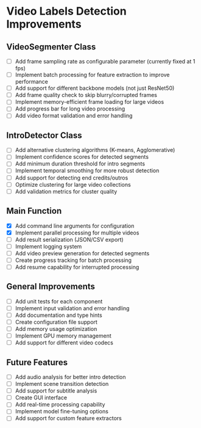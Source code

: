 # Video Labels Detection Improvements

## VideoSegmenter Class
- [ ] Add frame sampling rate as configurable parameter (currently fixed at 1 fps)
- [ ] Implement batch processing for feature extraction to improve performance
- [ ] Add support for different backbone models (not just ResNet50)
- [ ] Add frame quality check to skip blurry/corrupted frames
- [ ] Implement memory-efficient frame loading for large videos
- [ ] Add progress bar for long video processing
- [ ] Add video format validation and error handling

## IntroDetector Class
- [ ] Add alternative clustering algorithms (K-means, Agglomerative)
- [ ] Implement confidence scores for detected segments
- [ ] Add minimum duration threshold for intro segments
- [ ] Implement temporal smoothing for more robust detection
- [ ] Add support for detecting end credits/outros
- [ ] Optimize clustering for large video collections
- [ ] Add validation metrics for cluster quality

## Main Function
- [x] Add command line arguments for configuration
- [x] Implement parallel processing for multiple videos
- [ ] Add result serialization (JSON/CSV export)
- [ ] Implement logging system
- [ ] Add video preview generation for detected segments
- [ ] Create progress tracking for batch processing
- [ ] Add resume capability for interrupted processing

## General Improvements
- [ ] Add unit tests for each component
- [ ] Implement input validation and error handling
- [ ] Add documentation and type hints
- [ ] Create configuration file support
- [ ] Add memory usage optimization
- [ ] Implement GPU memory management
- [ ] Add support for different video codecs

## Future Features
- [ ] Add audio analysis for better intro detection
- [ ] Implement scene transition detection
- [ ] Add support for subtitle analysis
- [ ] Create GUI interface
- [ ] Add real-time processing capability
- [ ] Implement model fine-tuning options
- [ ] Add support for custom feature extractors